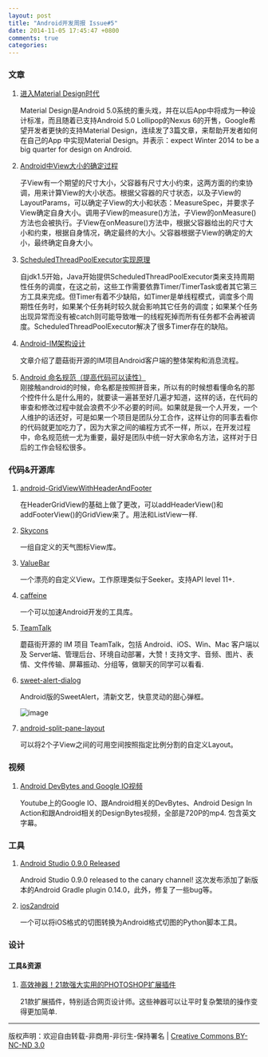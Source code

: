 ```yaml
---
layout: post
title: "Android开发周报 Issue#5"
date: 2014-11-05 17:45:47 +0800
comments: true
categories: 
---
```


### 文章

1. [进入Material Design时代](http://blog.csdn.net/xushuaic/article/details/40627389)

	Material Design是Android 5.0系统的重头戏，并在以后App中将成为一种设计标准，而且随着已支持Android 5.0 Lollipop的Nexus 6的开售，Google希望开发者更快的支持Material Design，连续发了3篇文章，来帮助开发者如何在自己的App 中实现Material Design。并表示：expect Winter 2014 to be a big quarter for design on Android.

1. [Android中View大小的确定过程](http://www.liaohuqiu.net/cn/posts/how-does-android-caculate-the-size-of-child-view/)

	子View有一个期望的尺寸大小，父容器有尺寸大小约束，这两方面的约束协调，用来计算View的大小状态。根据父容器的尺寸状态，以及子View的LayoutParams，可以确定子View的大小和状态：MeasureSpec，并要求子View确定自身大小。调用子View的measure()方法，子View的onMeasure()方法也会被执行。子View在onMeasure()方法中，根据父容器给出的尺寸大小和约束，根据自身情况，确定最终的大小。父容器根据子View的确定的大小，最终确定自身大小。

1. [ScheduledThreadPoolExecutor实现原理](http://www.ticmy.com/?p=329)

	自jdk1.5开始，Java开始提供ScheduledThreadPoolExecutor类来支持周期性任务的调度，在这之前，这些工作需要依靠Timer/TimerTask或者其它第三方工具来完成。但Timer有着不少缺陷，如Timer是单线程模式，调度多个周期性任务时，如果某个任务耗时较久就会影响其它任务的调度；如果某个任务出现异常而没有被catch则可能导致唯一的线程死掉而所有任务都不会再被调度。ScheduledThreadPoolExecutor解决了很多Timer存在的缺陷。

1. [Android-IM架构设计](http://mogu.io/android-im-design)

	文章介绍了蘑菇街开源的IM项目Android客户端的整体架构和消息流程。


1. [Android 命名规范（提高代码可以读性）](http://blog.csdn.net/vipzjyno1/article/details/23542617)	
	刚接触android的时候，命名都是按照拼音来，所以有的时候想看懂命名的那个控件什么是什么用的，就要读一遍甚至好几遍才知道，这样的话，在代码的审查和修改过程中就会浪费不少不必要的时间。如果就是我一个人开发，一个人维护的话还好，可是如果一个项目是团队分工合作，这样让你的同事去看你的代码就更加吃力了，因为大家之间的编程方式不一样，所以，在开发过程中，命名规范统一尤为重要，最好是团队中统一好大家命名方法，这样对于日后的工作会轻松很多。

<!--more-->


### 代码&开源库

1. [android-GridViewWithHeaderAndFooter](https://github.com/liaohuqiu/android-GridViewWithHeaderAndFooter)

	在HeaderGridView的基础上做了更改，可以addHeaderView()和addFooterView()的GridView来了。用法和ListView一样.

1. [Skycons](https://github.com/torryharris/Skycons)

	一组自定义的天气图标View库。

1. [ValueBar](https://github.com/PhilJay/ValueBar)
	
	一个漂亮的自定义View。工作原理类似于Seeker。支持API level 11+.

1. [caffeine](https://github.com/percolate/caffeine)

	一个可以加速Android开发的工具库。

1. [TeamTalk](https://github.com/mogutt)

	蘑菇街开源的 IM 项目 TeamTalk，包括 Android、iOS、Win、Mac 客户端以及 Server端、管理后台、环境自动部署，大赞！支持文字、音频、图片、表情、文件传输、屏幕振动、分组等，做聊天的同学可以看看.

1. [sweet-alert-dialog](https://github.com/pedant/sweet-alert-dialog)

	Android版的SweetAlert，清新文艺，快意灵动的甜心弹框。
	
	![image](https://github.com/pedant/sweet-alert-dialog/raw/master/change_type.gif)
	
1. [android-split-pane-layout](https://github.com/MobiDevelop/android-split-pane-layout)
	
	可以将2个子View之间的可用空间按照指定比例分割的自定义Layout。
	  

### 视频

1. [Android DevBytes and Google IO视频](https://github.com/KevinChen9117/ikevin)

	Youtube上的Google IO、跟Android相关的DevBytes、Android Design In Action和跟Android相关的DesignBytes视频，全部是720P的mp4. 包含英文字幕。


### 工具

1. [Android Studio 0.9.0 Released](http://tools.android.com/download/studio/canary)

	Android Studio 0.9.0 released to the canary channel! 
	这次发布添加了新版本的Android Gradle plugin 0.14.0，此外，修复了一些bug等。

1. [ios2android](https://github.com/matheusjardimb/ios2android)

	一个可以将iOS格式的切图转换为Android格式切图的Python脚本工具。

### 设计

#### 工具&资源
	
1. [高效神器！21款强大实用的PHOTOSHOP扩展插件](http://www.uisdc.com/21-photoshop-plugins-for-designer)
	
	21款扩展插件，特别适合网页设计师。这些神器可以让平时复杂繁琐的操作变得更加简单.
	
----
版权声明：欢迎自由转载-非商用-非衍生-保持署名 | [Creative Commons BY-NC-ND 3.0](http://creativecommons.org/licenses/by-nc-nd/3.0/deed.zh)